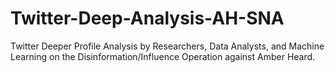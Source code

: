 # Twitter-Deep-Analysis-AH-SNA
Twitter Deeper Profile Analysis by Researchers, Data Analysts, and Machine Learning on the Disinformation/Influence Operation against Amber Heard.
